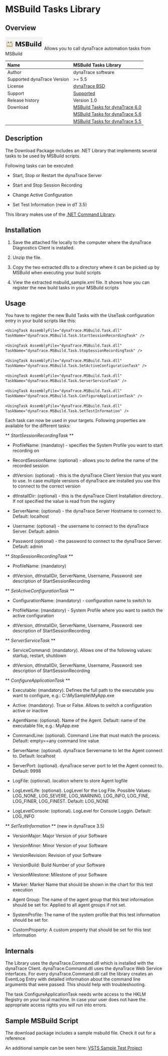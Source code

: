 # MSBuild Tasks Library

## Overview

![images_community/download/attachments/8651508/icon.png](images_community/download/attachments/8651508/icon.png) Allows you to call dynaTrace automation tasks from MSBuild

| Name | MSBuild Tasks Library
| :--- | :---
| Author | dynaTrace software
| Supported dynaTrace Version | >= 5.5
| License | [dynaTrace BSD](dynaTraceBSD.txt)
| Support | [Supported](https://community.compuwareapm.com/community/display/DL/Support+Levels#SupportLevels-Supported)
| Release history | Version 1.0
| Download | [MSBuild Tasks for dynaTrace 6.0](dynatrace-msbuild.plugin-6.0.0.6733.zip)
| | [MSBuild Tasks for dynaTrace 5.6](dynatrace-msbuild.plugin-5.6.0.5713.zip)
| | [MSBuild Tasks for dynaTrace 5.5](dynatrace-msbuild.plugin-5.5.0.5226.zip)

## Description

The Download Package includes an .NET Library that implements several tasks to be used by MSBuild scripts.

Following tasks can be executed:

  * Start, Stop or Restart the dynaTrace Server 

  * Start and Stop Session Recording 

  * Change Active Configuration 

  * Set Test Information (new in dT 3.5) 

This library makes use of the [.NET Command Library](https://community.compuwareapm.com/community/display/DL/.NET+Command+Library).

## Installation

  1. Save the attached file locally to the computer where the dynaTrace Diagnostics Client is installed. 

  2. Unzip the file. 

  3. Copy the two extracted dlls to a directory where it can be picked up by MSBuild when executing your build scripts 

  4. View the extracted msbuild_sample.xml file. It shows how you can register the new build tasks in your MSBuild scripts 

## Usage

You have to register the new Build Tasks with the UseTask configuration entry in your build scripts like this:

    
    
    <UsingTask AssemblyFile="dynaTrace.MSBuild.Task.dll" TaskName="dynaTrace.MSBuild.Task.StartSessionRecordingTask" />

    <UsingTask AssemblyFile="dynaTrace.MSBuild.Task.dll" TaskName="dynaTrace.MSBuild.Task.StopSessionRecordingTask" />

    <UsingTask AssemblyFile="dynaTrace.MSBuild.Task.dll" TaskName="dynaTrace.MSBuild.Task.SetActiveConfigurationTask" />

    <UsingTask AssemblyFile="dynaTrace.MSBuild.Task.dll" TaskName="dynaTrace.MSBuild.Task.ServerServiceTask" />

    <UsingTask AssemblyFile="dynaTrace.MSBuild.Task.dll" TaskName="dynaTrace.MSBuild.Task.ConfigureApplicationTask" />

    <UsingTask AssemblyFile="dynaTrace.MSBuild.Task.dll" TaskName="dynaTrace.MSBuild.Task.SetTestInformation" />

Each task can now be used in your targets. Following properties are available for the different tasks:

** _StartSessionRecordingTask_ **

  * ProfileName: (mandatoy) - specifies the System Profile you want to start recording on 

  * RecordSessionName: (optional) - allows you to define the name of the recorded session 

  * dtVersion: (optional) - this is the dynaTrace Client Version that you want to use. In case multiple versions of dynaTrace are installed you use this to connect to the correct version 

  * dtInstallDir: (optional) - this is the dynaTrace Client Installation directory. If not specified the value is read from the registry 

  * ServerName: (optional) - the dynaTrace Server Hostname to connect to. Default: localhost 

  * Username: (optional) - the username to connect to the dynaTrace Server. Default: admin 

  * Password (optional) - the password to connect to the dynaTrace Server. Default: admin 

** _StopSessionRecordingTask_ **

  * ProfileName: (mandatory) 

  * dtVersion, dtInstallDir, ServerName, Username, Password: see description of StartSessionRecording 

** _SetActiveConfigurationTask_ **

  * ConfigurationName: (mandatory) - configuration name to switch to 

  * ProfileName: (mandatory) - System Profile where you want to switch the active configuration 

  * dtVersion, dtInstallDir, ServerName, Username, Password: see description of StartSessionRecording 

** _ServerServiceTask_ **

  * ServiceCommand: (mandatory). Allows one of the following values: startup, restart, shutdown 

  * dtVersion, dtInstallDir, ServerName, Username, Password: see description of StartSessionRecording 

** _ConfigureApplicationTask_ **

  * Executable: (mandatory). Defines the full path to the executable you want to configure, e.g.: C:\MySample\MyApp.exe 

  * Active: (mandatory). True or False. Allows to switch a configuration active or inactive 

  * AgentName: (optional). Name of the Agent. Default: name of the executable file, e.g.: MyApp.exe 

  * CommandLine: (optional). Command Line that must match the process. Default: empty==any command line value 

  * ServerName: (optional). dynaTrace Servername to let the Agent connect to. Default: localhost 

  * ServerPort: (optional). dynaTrace server port to let the Agent connect to. Default: 9998 

  * LogFile: (optional). location where to store Agent logfile 

  * LogLevelLife: (optional). LogLevel for the Log File. Possible Values: LOG_NONE, LOG_SEVERE, LOG_WARNING, LOG_INFO, LOG_FINE, LOG_FINER, LOG_FINEST. Default: LOG_NONE 

  * LogLevelConsole: (optional). LogLevel for Console Loggin. Default: LOG_INFO 

** _SetTestInformation_ ** (new in dynaTrace 3.5) 

  * VersionMajor: Major Version of your Software 

  * VersionMinor: Minor Version of your Software 

  * VersionRevision: Revision of your Software 

  * VersionBuild: Build Number of your Software 

  * VersionMilestone: Milestone of your Software 

  * Marker: Marker Name that should be shown in the chart for this test execution 

  * Agent Group: The name of the agent group that this test information should be set for. Applied to all agent groups if not set. 

  * SystemProfile: The name of the system profile that this test information should be set for. 

  * CustomProperty: A custom property that should be set for this test information 

## Internals

The Library uses the dynaTrace.Command.dll which is installed with the dynaTrace Client. dynaTrace.Command.dll uses the dynaTrace Web Service interfaces. For every dynaTrace.Command.dll call the
library creates an EventLog Entry with detailed information about the command line arguments that were passed. This should help with troubleshooting.

The task ConfigureApplicationTask needs write access to the HKLM Registry on your local machine. In case your user does not have the appropriate access rights you will run into errors.

## Sample MSBuild Script

The download package includes a sample msbuild file. Check it out for a reference

An additional sample can be seen here: [VSTS Sample Test Project](https://community.compuwareapm.com/community/pages/createpage.action?spaceKey=DL&title=VSTS+Sample+Test+Project&linkCreation=true&fromPageId=8651508)

